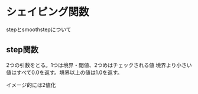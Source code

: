# シェイピング関数

stepとsmoothstepについて

## step関数

2つの引数をとる。1つは境界・閾値、2つめはチェックされる値
境界より小さい値はすべて0.0を返す。境界以上の値は1.0を返す。

イメージ的には2値化